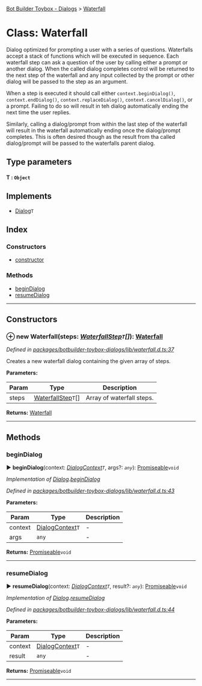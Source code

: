 [Bot Builder Toybox - Dialogs](../README.md) > [Waterfall](../classes/botbuilder_toybox_dialogs.waterfall.md)



# Class: Waterfall


Dialog optimized for prompting a user with a series of questions. Waterfalls accept a stack of functions which will be executed in sequence. Each waterfall step can ask a question of the user by calling either a prompt or another dialog. When the called dialog completes control will be returned to the next step of the waterfall and any input collected by the prompt or other dialog will be passed to the step as an argument.

When a step is executed it should call either `context.beginDialog()`, `context.endDialog()`, `context.replaceDialog()`, `context.cancelDialog()`, or a prompt. Failing to do so will result in teh dialog automatically ending the next time the user replies.

Similarly, calling a dialog/prompt from within the last step of the waterfall will result in the waterfall automatically ending once the dialog/prompt completes. This is often desired though as the result from tha called dialog/prompt will be passed to the waterfalls parent dialog.

## Type parameters
#### T :  `Object`
## Implements

* [Dialog](../interfaces/botbuilder_toybox_dialogs.dialog.md)`T`

## Index

### Constructors

* [constructor](botbuilder_toybox_dialogs.waterfall.md#constructor)


### Methods

* [beginDialog](botbuilder_toybox_dialogs.waterfall.md#begindialog)
* [resumeDialog](botbuilder_toybox_dialogs.waterfall.md#resumedialog)



---
## Constructors
<a id="constructor"></a>


### ⊕ **new Waterfall**(steps: *[WaterfallStep](../#waterfallstep)`T`[]*): [Waterfall](botbuilder_toybox_dialogs.waterfall.md)


*Defined in [packages/botbuilder-toybox-dialogs/lib/waterfall.d.ts:37](https://github.com/Stevenic/botbuilder-toybox/blob/10d3e83/packages/botbuilder-toybox-dialogs/lib/waterfall.d.ts#L37)*



Creates a new waterfall dialog containing the given array of steps.


**Parameters:**

| Param | Type | Description |
| ------ | ------ | ------ |
| steps | [WaterfallStep](../#waterfallstep)`T`[]   |  Array of waterfall steps. |





**Returns:** [Waterfall](botbuilder_toybox_dialogs.waterfall.md)

---


## Methods
<a id="begindialog"></a>

###  beginDialog

► **beginDialog**(context: *[DialogContext](../interfaces/botbuilder_toybox_dialogs.dialogcontext.md)`T`*, args?: *`any`*): [Promiseable]()`void`



*Implementation of [Dialog](../interfaces/botbuilder_toybox_dialogs.dialog.md).[beginDialog](../interfaces/botbuilder_toybox_dialogs.dialog.md#begindialog)*

*Defined in [packages/botbuilder-toybox-dialogs/lib/waterfall.d.ts:43](https://github.com/Stevenic/botbuilder-toybox/blob/10d3e83/packages/botbuilder-toybox-dialogs/lib/waterfall.d.ts#L43)*



**Parameters:**

| Param | Type | Description |
| ------ | ------ | ------ |
| context | [DialogContext](../interfaces/botbuilder_toybox_dialogs.dialogcontext.md)`T`   |  - |
| args | `any`   |  - |





**Returns:** [Promiseable]()`void`





___

<a id="resumedialog"></a>

###  resumeDialog

► **resumeDialog**(context: *[DialogContext](../interfaces/botbuilder_toybox_dialogs.dialogcontext.md)`T`*, result?: *`any`*): [Promiseable]()`void`



*Implementation of [Dialog](../interfaces/botbuilder_toybox_dialogs.dialog.md).[resumeDialog](../interfaces/botbuilder_toybox_dialogs.dialog.md#resumedialog)*

*Defined in [packages/botbuilder-toybox-dialogs/lib/waterfall.d.ts:44](https://github.com/Stevenic/botbuilder-toybox/blob/10d3e83/packages/botbuilder-toybox-dialogs/lib/waterfall.d.ts#L44)*



**Parameters:**

| Param | Type | Description |
| ------ | ------ | ------ |
| context | [DialogContext](../interfaces/botbuilder_toybox_dialogs.dialogcontext.md)`T`   |  - |
| result | `any`   |  - |





**Returns:** [Promiseable]()`void`





___


